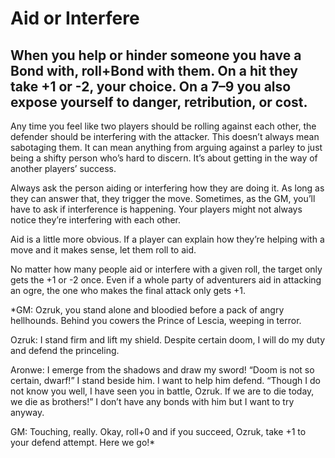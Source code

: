 # Aid or Interfere
When you **help or hinder someone you have a Bond with**, roll+Bond with them. On a hit they take +1 or -2, your choice. On a 7–9 you also expose yourself to danger, retribution, or cost.
---
Any time you feel like two players should be rolling against each other, the defender should be interfering with the attacker. This doesn’t always mean sabotaging them. It can mean anything from arguing against a parley to just being a shifty person who’s hard to discern. It’s about getting in the way of another players’ success.

Always ask the person aiding or interfering how they are doing it. As long as they can answer that, they trigger the move. Sometimes, as the GM, you’ll have to ask if interference is happening. Your players might not always notice they’re interfering with each other.

Aid is a little more obvious. If a player can explain how they’re helping with a move and it makes sense, let them roll to aid.

No matter how many people aid or interfere with a given roll, the target only gets the +1 or -2 once. Even if a whole party of adventurers aid in attacking an ogre, the one who makes the final attack only gets +1.


*GM: Ozruk, you stand alone and bloodied before a pack of angry hellhounds. Behind you cowers the Prince of Lescia, weeping in terror.

Ozruk: I stand firm and lift my shield. Despite certain doom, I will do my duty and defend the princeling.

Aronwe: I emerge from the shadows and draw my sword! “Doom is not so certain, dwarf!” I stand beside him. I want to help him defend. “Though I do not know you well, I have seen you in battle, Ozruk. If we are to die today, we die as brothers!” I don’t have any bonds with him but I want to try anyway.

GM: Touching, really. Okay, roll+0 and if you succeed, Ozruk, take +1 to your defend attempt. Here we go!*